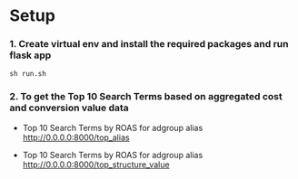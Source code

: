 # Setup

### 1. Create virtual env and install the required packages and run flask app
```
sh run.sh
```

### 2. To get the Top 10 Search Terms based on aggregated cost and conversion value data


- Top 10 Search Terms by ROAS for adgroup alias
http://0.0.0.0:8000/top_alias


- Top 10 Search Terms by ROAS for adgroup alias
http://0.0.0.0:8000/top_structure_value



